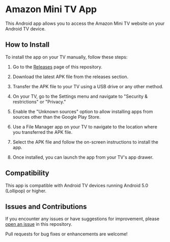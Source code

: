 # Amazon Mini TV App

This Android app allows you to access the Amazon Mini TV website on your Android TV device.

## How to Install

To install the app on your TV manually, follow these steps:

1. Go to the [Releases](https://github.com/your-username/your-repository/releases) page of this repository.

2. Download the latest APK file from the releases section.

3. Transfer the APK file to your TV using a USB drive or any other method.

4. On your TV, go to the Settings menu and navigate to "Security & restrictions" or "Privacy."

5. Enable the "Unknown sources" option to allow installing apps from sources other than the Google Play Store.

6. Use a File Manager app on your TV to navigate to the location where you transferred the APK file.

7. Select the APK file and follow the on-screen instructions to install the app.

8. Once installed, you can launch the app from your TV's app drawer.

## Compatibility

This app is compatible with Android TV devices running Android 5.0 (Lollipop) or higher.

## Issues and Contributions

If you encounter any issues or have suggestions for improvement, please [open an issue](https://github.com/pawasagrwl/AndroidTVApp-AmazonMiniTV/issues) in this repository.

Pull requests for bug fixes or enhancements are welcome!

